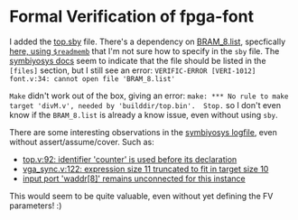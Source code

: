 # Formal Verification of fpga-font

I added the [top.sby](./top.sby) file. There's a dependency on [BRAM_8.list](./BRAM_8.list),
specfically [here, using `$readmemb`](https://github.com/gojimmypi/fpga-font/blob/643d9cb8f954ab9f4d33e45c896d8678dd4890da/font.v#L34) that I'm not sure how to specify in the `sby` file.
The [symbiyosys docs](https://symbiyosys.readthedocs.io/en/latest/reference.html#files-section) seem to
indicate that the file should be listed in the `[files]` section, but I still see an error:
`VERIFIC-ERROR [VERI-1012] font.v:34: cannot open file 'BRAM_8.list'`

`Make` didn't work out of the box, giving an error: `make: *** No rule to make target 'divM.v', needed by 'builddir/top.bin'.  Stop.`
so I don't even know if the `BRAM_8.list` is already a know issue, even without using `sby`.

There are some interesting observations in the [symbiyosys logfile](./top_prove/logfile.txt), 
even without assert/assume/cover. Such as:

* [top.v:92: identifier 'counter' is used before its declaration](https://github.com/gojimmypi/fpga-font/blob/643d9cb8f954ab9f4d33e45c896d8678dd4890da/top_prove/logfile.txt#L11)
* [vga_sync.v:122: expression size 11 truncated to fit in target size 10](https://github.com/gojimmypi/fpga-font/blob/643d9cb8f954ab9f4d33e45c896d8678dd4890da/top_prove/logfile.txt#L16)
* [input port 'waddr[8]' remains unconnected for this instance](https://github.com/gojimmypi/fpga-font/blob/643d9cb8f954ab9f4d33e45c896d8678dd4890da/top_prove/logfile.txt#L21)

This would seem to be quite valuable, even without yet defining the FV parameters! :)

